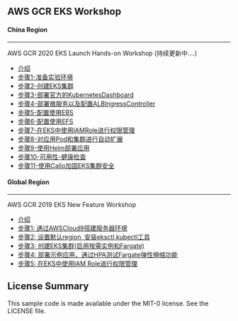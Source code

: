 ## AWS GCR EKS Workshop 

#### China Region
***
AWS GCR 2020 EKS Launch Hands-on Workshop
(持续更新中....)
-   [介绍](https://github.com/aws-samples/eks-workshop-greater-china/blob/master/china/2020_EKS_Launch_Workshop/README.md)
-   [步骤1-准备实验环境](https://github.com/aws-samples/eks-workshop-greater-china/blob/master/china/2020_EKS_Launch_Workshop/步骤1-准备实验环境.md)
-   [步骤2-创建EKS集群](https://github.com/aws-samples/eks-workshop-greater-china/blob/master/china/2020_EKS_Launch_Workshop/步骤2-创建EKS集群.md)
-   [步骤3-部署官方的KubernetesDashboard](https://github.com/aws-samples/eks-workshop-greater-china/blob/master/china/2020_EKS_Launch_Workshop/步骤3-部署官方的KubernetesDashboard.md)
-   [步骤4-部署微服务以及配置ALBIngressController](https://github.com/aws-samples/eks-workshop-greater-china/blob/master/china/2020_EKS_LaunchLaunch_Workshop/步骤4-部署微服务以及配置ALBIngressController.md) 
-   [步骤5-配置使用EBS](https://github.com/aws-samples/eks-workshop-greater-china/blob/master/china/2020_EKS_Launch_Workshop/步骤5-配置使用EBS.md)
-   [步骤6-配置使用EFS](https://github.com/aws-samples/eks-workshop-greater-china/blob/master/china/2020_EKS_Launch_Workshop/步骤6-配置使用EFS.md)
-   [步骤7-在EKS中使用IAMRole进行权限管理](https://github.com/aws-samples/eks-workshop-greater-china/blob/master/china/2020_EKS_Launch_Workshop/步骤7-在EKS中使用IAMRole进行权限管理.md)
-   [步骤8-对应用Pod和集群进行自动扩展](https://github.com/aws-samples/eks-workshop-greater-china/blob/master/china/2020_EKS_Launch_Workshop/步骤8-对应用Pod和集群进行自动扩展.md)
-   [步骤9-使用Helm部署应用](https://github.com/aws-samples/eks-workshop-greater-china/blob/master/china/2020_EKS_Launch_Workshop/步骤9-使用Helm部署应用.md)
-   [步骤10-可用性-健康检查](https://github.com/aws-samples/eks-workshop-greater-china/blob/master/china/2020_EKS_Launch_Workshop/步骤10-可用性-健康检查.md)
-   [步骤11-使用Calio加固EKS集群安全](https://github.com/aws-samples/eks-workshop-greater-china/blob/master/china/2020_EKS_Launch_Workshop/步骤11-使用Calio加固EKS集群安全.md)

#### Global Region
***

AWS GCR 2019 EKS New Feature Workshop 
-   [介绍](https://github.com/aws-samples/eks-workshop-greater-china/blob/master/global/2019_GCR_EKS_Workshop/README.md)
-   [步骤1: 通过AWSCloud9搭建服务器环境](https://github.com/aws-samples/eks-workshop-greater-china/blob/master/global/2019_GCR_EKS_Workshop/%E6%AD%A5%E9%AA%A41-%E9%80%9A%E8%BF%87AWS%20Cloud9%E6%90%AD%E5%BB%BA%E6%9C%8D%E5%8A%A1%E5%99%A8%E7%8E%AF%E5%A2%83.md)
-   [步骤2: 设置默认region, 安装eksctl,kubectl工具](https://github.com/aws-samples/eks-workshop-greater-china/blob/master/global/2019_GCR_EKS_Workshop/%E6%AD%A5%E9%AA%A42-%E8%AE%BE%E7%BD%AE%E9%BB%98%E8%AE%A4region%2C%20%E5%AE%89%E8%A3%85eksctl%2C%20kubectl%E5%B7%A5%E5%85%B7.md)
-   [步骤3: 创建EKS集群(启用按需实例和Fargate)](https://github.com/aws-samples/eks-workshop-greater-china/blob/master/global/2019_GCR_EKS_Workshop/%E6%AD%A5%E9%AA%A43-%E5%88%9B%E5%BB%BAEKS%E9%9B%86%E7%BE%A4(%E5%90%AF%E7%94%A8%E6%8C%89%E9%9C%80%E5%AE%9E%E4%BE%8B%E5%92%8CFargate).md)
-   [步骤4: 部署示例应用，通过HPA测试Fargate弹性伸缩功能](https://github.com/aws-samples/eks-workshop-greater-china/blob/master/global/2019_GCR_EKS_Workshop/%E6%AD%A5%E9%AA%A44-%E9%83%A8%E7%BD%B2%E7%A4%BA%E4%BE%8B%E5%BA%94%E7%94%A8%EF%BC%8C%E9%80%9A%E8%BF%87HPA%E6%B5%8B%E8%AF%95Fargate%E5%BC%B9%E6%80%A7%E4%BC%B8%E7%BC%A9%E5%8A%9F%E8%83%BD.md)
-   [步骤5: 在EKS中使用IAM Role进行权限管理](https://github.com/aws-samples/eks-workshop-greater-china/blob/master/global/2019_GCR_EKS_Workshop/%E6%AD%A5%E9%AA%A45-%E5%9C%A8EKS%E4%B8%AD%E4%BD%BF%E7%94%A8IAM%20Role%E8%BF%9B%E8%A1%8C%E6%9D%83%E9%99%90%E7%AE%A1%E7%90%86(%E5%8F%AF%E9%80%89).md)

## License Summary

This sample code is made available under the MIT-0 license. See the LICENSE file.
